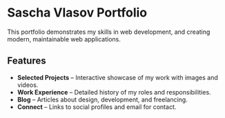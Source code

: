 # Sascha Vlasov Portfolio

This portfolio demonstrates my skills in web development, and creating modern, maintainable web applications.

## Features

- **Selected Projects** – Interactive showcase of my work with images and videos.
- **Work Experience** – Detailed history of my roles and responsibilities.
- **Blog** – Articles about design, development, and freelancing.
- **Connect** – Links to social profiles and email for contact.

